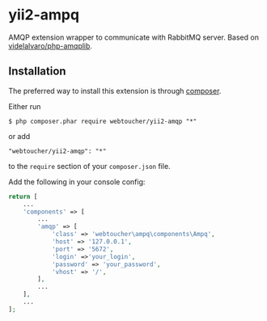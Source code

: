yii2-ampq
=========

AMQP extension wrapper to communicate with RabbitMQ server. Based on [videlalvaro/php-amqplib](https://github.com/videlalvaro/php-amqplib).

## Installation

The preferred way to install this extension is through [composer](http://getcomposer.org/download/).

Either run

```
$ php composer.phar require webtoucher/yii2-amqp "*"
```

or add

```
"webtoucher/yii2-amqp": "*"
```

to the ```require``` section of your `composer.json` file.

Add the following in your console config:

```php
return [
    ...
    'components' => [
        ...
        'amqp' => [
            'class' => 'webtoucher\ampq\components\Ampq',
            'host' => '127.0.0.1',
            'port' => '5672',
            'login' =>'your_login',
            'password' => 'your_password',
            'vhost' => '/',
        ],
        ...
    ],
    ...
];
```
